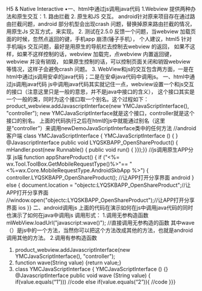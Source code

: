 
H5 & Native Interactive 
•一、html中通过js调用java代码
1.Webview 提供两种办法和原生交互：1. 路由拦截 2. 原生和JS 交互。
android针对原来项目存在通过路由拦截问题，android 部分机型会出现crash 问题，替换掉原来路由拦截的情况，用原生Js 交互方式，来实现。
2.  测试在2.5.0 反馈一个问题，当webview 加载页面的时候，忽然点返回的键，手机app 崩溃(锤子手机），
个人建议，html5 针对手机端js 交互问题，最好是用原生的导航栏去控制去webview 的返回，
如果不这样，如果不这样控制的话，webview 加载完，点webview 内置返回键，webview 并没有销毁，
如果原生控制的话，可以控制页面关闭和销毁webview 等情况，这样子会避免crash 问题。
3.  WebView和js的交互包含两方面，一是在html中通过js调用安卓的java代码；二是在安卓java代码中调用js。
一、html中通过js调用java代码
js中调用java代码其实就记住一点，webview设置一个和js交互的接口（注意这里只是一般的意思，并不是java中接口的含义），
这个接口其实是一个一般的类，同时为这个接口取一个别名。这个过程如下：
product_webview.addJavascriptInterface(new YMCJavaScriptInterface(), "controller");
new  YMCJavaScriptInterface就是这个接口，controller就是这个接口的别名。
上面的代码执行之后在html的js中就能通过别名（这里是“controller”）来调用newDemoJavaScriptInterface类中的任何方法
 //android 客户端
class YMCJavaScriptInterface {
            YMCJavaScriptInterface () {
            }
            @JavascriptInterface
            public void LYQSKBAPP_OpenShareProduct() {
                   mHandler.post(new Runnable() {
                          public void run() {
                          }});}}
//js调用原生APP分享      js端
function appShareProduct() {
if ("<%= wx.Tool.ToolBox.GetMobileRequestType()%>"== "<%=wx.Core.MobileRequestType.AndroidSkbApp %>") {
     controller.LYQSKBAPP_OpenShareProduct(); //让APP打开分享界面     android 
}
else {
document.location = "objectc:LYQSKBAPP_OpenShareProduct";//让APP打开分享界面 //window.open("objectc:LYQSKBAPP_OpenShareProduct");//让APP打开分享界面      ios
}}
二、android调用js
上面的代码在演示如何在js中调用java代码的同时也演示了如何在java中调用js
调用形式：
1.调用无参构造函数
mWebView.loadUrl("javascript:wave()");   //直接调用无参构造的函数
其中wave（）是js中的一个方法，当然你可以把这个方法改成其他的方法，也就是android调用其他的方法。
2.调用有参构造函数
1. product_webview.addJavascriptInterface(new YMCJavaScriptInterface(), "controller");
2. function wave(String value) {return value;}
3. class YMCJavaScriptInterface {
   YMCJavaScriptInterface () {}
   @JavascriptInterface
   public void wave (String value) { if(value.equals(“1”))) //code
   else if(value.equals(“2”)){ //code
}}}
